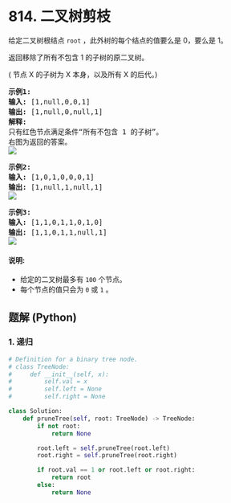 # 814. 二叉树剪枝
给定二叉树根结点 ```root``` ，此外树的每个结点的值要么是 0，要么是 1。

返回移除了所有不包含 1 的子树的原二叉树。

( 节点 X 的子树为 X 本身，以及所有 X 的后代。)

<pre>
<strong>示例1:</strong>
<strong>输入:</strong> [1,null,0,0,1]
<strong>输出:</strong> [1,null,0,null,1]
<strong>解释:</strong>
只有红色节点满足条件“所有不包含 1 的子树”。
右图为返回的答案。
<img src="https://s3-lc-upload.s3.amazonaws.com/uploads/2018/04/06/1028_2.png">
</pre>

<pre>
<strong>示例2:</strong>
<strong>输入:</strong> [1,0,1,0,0,0,1]
<strong>输出:</strong> [1,null,1,null,1]
<img src="https://s3-lc-upload.s3.amazonaws.com/uploads/2018/04/06/1028_1.png">
</pre>

<pre>
<strong>示例3:</strong>
<strong>输入:</strong> [1,1,0,1,1,0,1,0]
<strong>输出:</strong> [1,1,0,1,1,null,1]
<img src="https://s3-lc-upload.s3.amazonaws.com/uploads/2018/04/05/1028.png">
</pre>

#### 说明:
* 给定的二叉树最多有 ```100``` 个节点。
* 每个节点的值只会为 ```0``` 或 ```1``` 。

## 题解 (Python)

### 1. 递归
```Python
# Definition for a binary tree node.
# class TreeNode:
#     def __init__(self, x):
#         self.val = x
#         self.left = None
#         self.right = None

class Solution:
    def pruneTree(self, root: TreeNode) -> TreeNode:
        if not root:
            return None

        root.left = self.pruneTree(root.left)
        root.right = self.pruneTree(root.right)

        if root.val == 1 or root.left or root.right:
            return root
        else:
            return None
```

